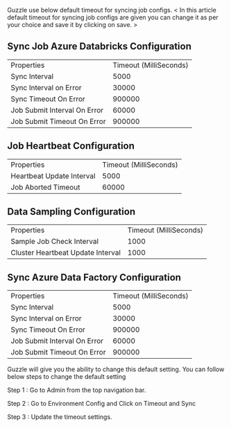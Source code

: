 
Guzzle use below default timeout for syncing job configs.
< In this article default timeout for syncing job configs are given you can change it as per your choice and save it by clicking on save. >

## Sync Job Azure Databricks Configuration

<table>
  <tr>
    <td>Properties</td>
    <td>Timeout (MilliSeconds)</td>
  </tr>
  <tr>
    <td>Sync Interval</td>
    <td>5000</td>
  </tr>
  <tr>
    <td>Sync Interval on Error</td>
    <td>30000</td>
  </tr>
  <tr>
    <td>Sync Timeout On Error</td>
    <td>900000</td>
  </tr>
  <tr>
    <td>Job Submit Interval On Error</td>
    <td>60000</td>
  </tr>
  <tr>
    <td>Job Submit Timeout On Error</td>
    <td>900000</td>
  </tr>
</table>


## Job Heartbeat Configuration

<table>
  <tr>
    <td>Properties</td>
    <td>Timeout (MilliSeconds)</td>
  </tr>
  <tr>
    <td>Heartbeat Update Interval</td>
    <td>5000</td>
  </tr>
  <tr>
    <td>Job Aborted Timeout</td>
    <td>60000</td>
  </tr>
</table>


## Data Sampling Configuration

<table>
  <tr>
    <td>Properties</td>
    <td>Timeout (MilliSeconds)</td>
  </tr>
  <tr>
    <td>Sample Job Check Interval</td>
    <td>1000</td>
  </tr>
  <tr>
    <td>Cluster Heartbeat Update Interval</td>
    <td>1000</td>
  </tr>
</table>


## Sync Azure Data Factory Configuration

<table>
  <tr>
    <td>Properties</td>
    <td>Timeout (MilliSeconds)</td>
  </tr>
  <tr>
    <td>Sync Interval</td>
    <td>5000</td>
  </tr>
  <tr>
    <td>Sync Interval on Error</td>
    <td>30000</td>
  </tr>
  <tr>
    <td>Sync Timeout On Error</td>
    <td>900000</td>
  </tr>
  <tr>
    <td>Job Submit Interval On Error</td>
    <td>60000</td>
  </tr>
  <tr>
    <td>Job Submit Timeout On Error</td>
    <td>900000</td>
  </tr>
</table>


Guzzle will give you the ability to change this default setting. You can follow below steps to change the default setting

Step 1 :  Go to Admin from the top navigation bar.

Step 2 :  Go to Environment Config and Click on Timeout and Sync

Step 3 :  Update the timeout settings.
